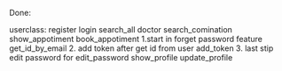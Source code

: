 Done:

userclass:
    register
    login
    search_all doctor
    search_comination
    show_appotiment
    book_appotiment
    1.start in forget password feature
    get_id_by_email
    2. add token after get id from user
    add_token
    3. last stip edit password for 
    edit_password
    show_profile
    update_profile